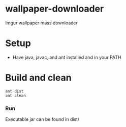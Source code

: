 wallpaper-downloader
====================

Imgur wallpaper mass downloader

Setup
=====

- Have java, javac, and ant installed and in your PATH

Build and clean
===============

    ant dist
    ant clean

### Run

Executable jar can be found in dist/
